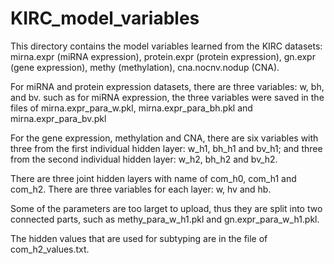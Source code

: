 
# KIRC_model_variables

This directory contains the model variables learned from the KIRC datasets: mirna.expr (miRNA expression), protein.expr (protein expression), gn.expr (gene expression), methy (methylation), cna.nocnv.nodup (CNA).

For miRNA and protein expression datasets, there are three variables: w, bh, and bv. such as for miRNA expression, the three variables were saved in the files of mirna.expr_para_w.pkl, mirna.expr_para_bh.pkl and mirna.expr_para_bv.pkl

For the gene expression, methylation and CNA, there are six variables with three from the first individual hidden layer: w_h1, bh_h1 and bv_h1; and three from the second individual hidden layer: w_h2, bh_h2 and bv_h2.

There are three joint hidden layers with name of com_h0, com_h1 and com_h2. There are three variables for each layer: w, hv and hb. 

Some of the parameters are too larget to upload, thus they are split into two connected parts, such as methy_para_w_h1.pkl and gn.expr_para_w_h1.pkl.

The hidden values that are used for subtyping are in the file of com_h2_values.txt.
